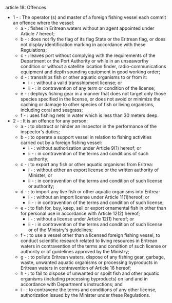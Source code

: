 article 18: Offences

<ul>
			<li>1 - : The operator (s) and master of a foreign fishing vessel each commit an offence where the vessel:<ul>
						<li>a - : fishes in Eritrean waters without an agent appointed under Article 7 hereof;<ul>
						</ul></li>						<li>b - : does not fly the flag of its flag State or the Eritrean flag, or does not display identification marking in accordance with these Regulations;<ul>
						</ul></li>						<li>c - : leaves port without complying with the requirements of the Department or the Port Authority or while in an unseaworthy condition or without a satellite location finder, radio-communications equipment and depth sounding equipment in good working order;<ul>
						</ul></li>						<li>d - : transships fish or other aquatic organisms to or from it:<ul>
									<li>i - : without a valid transshipment license; or<ul>
									</ul></li>									<li>ii - : in contravention of any term or condition of the license;<ul>
									</ul></li>						</ul></li>						<li>e - : deploys fishing gear in a manner that does not target only those species specified in the license, or does not avoid or minimize the caching or damage to other species of fish or living organisms, including coral and seagrass;<ul>
						</ul></li>						<li>f - : uses fishing nets in water which is less than 30 meters deep.<ul>
						</ul></li>			</ul></li>			<li>2 - : It is an offence for any person:<ul>
						<li>a - : to obstruct or hinder an inspector in the performance of the inspector&#39;s duties;<ul>
						</ul></li>						<li>b - : to operate a support vessel in relation to fishing activities carried out by a foreign fishing vessel:<ul>
									<li>i - : without authorization under Article 9(1) hereof; or<ul>
									</ul></li>									<li>ii - : in contravention of the terms and conditions of such authority;<ul>
									</ul></li>						</ul></li>						<li>c - : to export any fish or other aquatic organisms from Eritrea:<ul>
									<li>i - : without either an export license or the written authority of Minister; or<ul>
									</ul></li>									<li>ii - : in contravention of the terms and condition of such license or authority;<ul>
									</ul></li>						</ul></li>						<li>d - : to import any live fish or other aquatic organisms into Eritrea:<ul>
									<li>i - : without an import license under Article 11(1)hereof; or<ul>
									</ul></li>									<li>ii - : in contravention of the terms and condition of such license;<ul>
									</ul></li>						</ul></li>						<li>e - : to fish for, buy, keep, sell or export ornamental fish in other than for personal use in accordance with Article 12(2) hereof;<ul>
									<li>i - : without a license under Article 12(1) hereof; or<ul>
									</ul></li>									<li>ii - : in contravention of the terms and condition of such license or of the Ministry&#39;s guidelines;<ul>
									</ul></li>						</ul></li>						<li>f - : to use a vessel other than a licensed foreign fishing vessel, to conduct scientific research related to living resources in Eritrean waters in contravention of the terms and condition of such license or authority or of guidelines approved by the Ministry;<ul>
						</ul></li>						<li>g - : to pollute Eritrean waters, dispose of any fishing gear, garbage, waste, unwanted aquatic organisms or processing byproducts in Eritrean waters in contravention of Article 16 hereof;<ul>
						</ul></li>						<li>h - : to fail to dispose of unwanted or spoilt fish and other aquatic organisms (including processing byproducts) on land and in accordance with Department&#39;s instructions; and<ul>
						</ul></li>						<li>i - : to contravene the terms and conditions of any other license, authorization issued by the Minister under these Regulations.<ul>
						</ul></li>			</ul></li></ul>